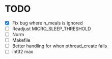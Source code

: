 # TODO

- [x] Fix bug where n_meals is ignored
- [ ] Readjust MICRO_SLEEP_THRESHOLD
- [ ] Norm
- [ ] Makefile
- [ ] Better handling for when pthread_create fails
- [ ] int32 max